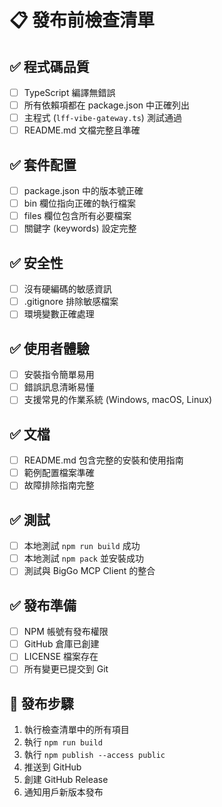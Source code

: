 # 📋 發布前檢查清單

## ✅ 程式碼品質
- [ ] TypeScript 編譯無錯誤
- [ ] 所有依賴項都在 package.json 中正確列出
- [ ] 主程式 (`lff-vibe-gateway.ts`) 測試通過
- [ ] README.md 文檔完整且準確

## ✅ 套件配置
- [ ] package.json 中的版本號正確
- [ ] bin 欄位指向正確的執行檔案
- [ ] files 欄位包含所有必要檔案
- [ ] 關鍵字 (keywords) 設定完整

## ✅ 安全性
- [ ] 沒有硬編碼的敏感資訊
- [ ] .gitignore 排除敏感檔案
- [ ] 環境變數正確處理

## ✅ 使用者體驗
- [ ] 安裝指令簡單易用
- [ ] 錯誤訊息清晰易懂
- [ ] 支援常見的作業系統 (Windows, macOS, Linux)

## ✅ 文檔
- [ ] README.md 包含完整的安裝和使用指南
- [ ] 範例配置檔案準確
- [ ] 故障排除指南完整

## ✅ 測試
- [ ] 本地測試 `npm run build` 成功
- [ ] 本地測試 `npm pack` 並安裝成功
- [ ] 測試與 BigGo MCP Client 的整合

## ✅ 發布準備
- [ ] NPM 帳號有發布權限
- [ ] GitHub 倉庫已創建
- [ ] LICENSE 檔案存在
- [ ] 所有變更已提交到 Git

## 🚀 發布步驟
1. 執行檢查清單中的所有項目
2. 執行 `npm run build`
3. 執行 `npm publish --access public`
4. 推送到 GitHub
5. 創建 GitHub Release
6. 通知用戶新版本發布